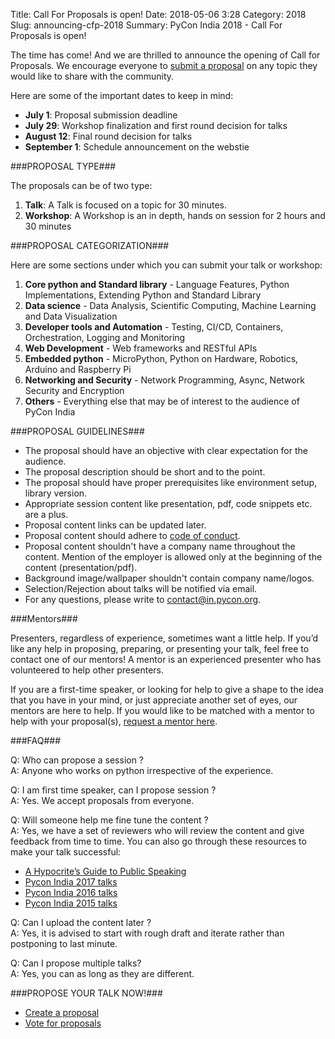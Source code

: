Title: Call For Proposals is open!
Date: 2018-05-06 3:28
Category: 2018
Slug: announcing-cfp-2018
Summary: PyCon India 2018 - Call For Proposals is open!


The time has come! And we are thrilled to announce the opening of Call for Proposals. We encourage everyone to [submit a proposal](https://in.pycon.org/cfp/2018/proposals/) on any topic they would like to share with the community.

Here are some of the important dates to keep in mind:

- **July 1**: Proposal submission deadline
- **July 29**: Workshop finalization and first round decision for talks
- **August 12**: Final round decision for talks
- **September 1**: Schedule announcement on the webstie

###PROPOSAL TYPE###

The proposals can be of two type:

1. **Talk**: A Talk is focused on a topic for 30 minutes.
2. **Workshop**: A Workshop is an in depth, hands on session for 2 hours and 30 minutes

###PROPOSAL CATEGORIZATION###

Here are some sections under which you can submit your talk or workshop:

1. **Core python and Standard library** - Language Features, Python Implementations, Extending Python and Standard Library 
2. **Data science** - Data Analysis, Scientific Computing, Machine Learning and Data Visualization 
3. **Developer tools and Automation** - Testing, CI/CD, Containers, Orchestration, Logging and Monitoring 
4. **Web Development** - Web frameworks and RESTful APIs 
5. **Embedded python** - MicroPython, Python on Hardware, Robotics, Arduino and Raspberry Pi 
6. **Networking and Security** - Network Programming, Async, Network Security and Encryption 
7. **Others** - Everything else that may be of interest to the audience of PyCon India 

###PROPOSAL GUIDELINES###

- The proposal should have an objective with clear expectation for the audience.
- The proposal description should be short and to the point.
- The proposal should have proper prerequisites like environment setup, library version.
- Appropriate session content like presentation, pdf, code snippets etc. are a plus.
- Proposal content links can be updated later.
- Proposal content should adhere to [code of conduct](http://in.pycon.org/2018/coc.html).
- Proposal content shouldn't have a company name throughout the content. Mention of the employer is allowed only at the beginning of the content (presentation/pdf).
- Background image/wallpaper shouldn't contain company name/logos.
- Selection/Rejection about talks will be notified via email.
- For any questions, please write to contact@in.pycon.org.

###Mentors###

Presenters, regardless of experience, sometimes want a little help. If you’d like any help in proposing, preparing, or presenting your talk, feel free to contact one of our mentors! A mentor is an experienced presenter who has volunteered to help other presenters.

If you are a first-time speaker, or looking for help to give a shape to the idea that you have in your mind, or just appreciate another set of eyes, our mentors are here to help. If you would like to be matched with a mentor to help with your proposal(s), [request a mentor here](https://goo.gl/forms/eOE9d7VelcT9Qjs03).

###FAQ###

Q: Who can propose a session ?<br>
A: Anyone who works on python irrespective of the experience.

Q: I am first time speaker, can I propose session ?<br>
A: Yes. We accept proposals from everyone.

Q: Will someone help me fine tune the content ?<br>
A: Yes, we have a set of reviewers who will review the content and give feedback from time to time. You can also go through these resources to make your talk successful:

- [A Hypocrite’s Guide to Public Speaking](https://www.youtube.com/watch?v=uH_-_mrksV4&feature=youtu.be)
- [Pycon India 2017 talks](https://www.youtube.com/watch?v=BuJ3j3wohrw&list=PL6GW05BfqWIebMtGTSzrafZi2HWORxzu0)
- [Pycon India 2016 talks](https://www.youtube.com/playlist?list=PL4Aox7_vWyu-zYSgYkeo90cFrnwmeMSdd)
- [Pycon India 2015 talks](https://www.youtube.com/playlist?list=PL6GW05BfqWIe6rMoFFWmllPegB2gU069m)

Q: Can I upload the content later ?<br>
A: Yes, it is advised to start with rough draft and iterate rather than postponing to last minute.

Q: Can I propose multiple talks?<br>
A: Yes, you can as long as they are different.

###PROPOSE YOUR TALK NOW!###

- [Create a proposal](https://in.pycon.org/cfp/2018/proposals/create/)
- [Vote for proposals](https://in.pycon.org/cfp/2018/proposals/)
